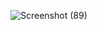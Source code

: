 ![Screenshot (89)](https://github.com/Dharshini-30/movieapp/assets/144501513/301f08ac-37d0-451e-944c-16290f945a3a)

